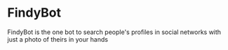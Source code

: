 # FindyBot

FindyBot is the one bot to search people's profiles in social networks with just a photo of theirs in your hands
